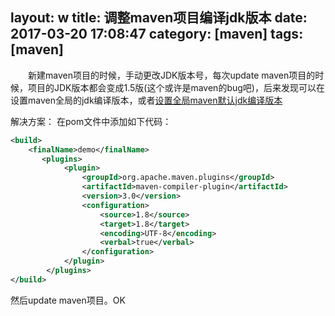 layout: w
title: 调整maven项目编译jdk版本
date: 2017-03-20 17:08:47
category: [maven]
tags: [maven]
---
　　新建maven项目的时候，手动更改JDK版本号，每次update maven项目的时候，项目的JDK版本都会变成1.5版(这个或许是maven的bug吧)，后来发现可以在设置maven全局的jdk编译版本，或者[设置全局maven默认jdk编译版本](http://jjs857012499.github.io/2017/03/19/maven/调整maven编译jdk版本/)
<!--more-->
解决方案：
在pom文件中添加如下代码：
```xml
<build>
    <finalName>demo</finalName>
       <plugins>
            <plugin>
                <groupId>org.apache.maven.plugins</groupId>
                <artifactId>maven-compiler-plugin</artifactId>
                <version>3.0</version>
                <configuration>
                    <source>1.8</source>
                    <target>1.8</target>
                    <encoding>UTF-8</encoding>
                    <verbal>true</verbal>
                </configuration>
            </plugin>
        </plugins>
</build>
```
然后update maven项目。OK

